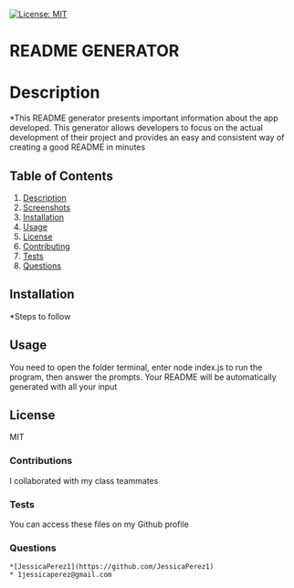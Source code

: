 [![License: MIT](https://img.shields.io/badge/License-MIT-lightgrey.svg)](https://opensource.org/licenses/MIT)

  # README GENERATOR

  # Description
  *This README generator presents important  information about the app developed. This generator allows developers to focus on the actual development of their project and provides an easy and consistent way of creating a good README in minutes

  ## Table of Contents
  1. [Description](#description)
  2. [Screenshots](#screenshots)
  3. [Installation](#installation)
  4. [Usage](#usage)
  5. [License](#license)
  6. [Contributing](#contributing)
  7. [Tests](#tests)
  8. [Questions](#questions)

  ## Installation
  *Steps to follow
  
  ## Usage
  You need to open the folder terminal, enter node index.js to run the program, then answer the prompts. Your README will be automatically generated with all your input
  ## License
  MIT
  ### Contributions
  I collaborated with my class teammates
  ### Tests
  You can access these files on my Github profile
  ### Questions
    *[JessicaPerez1](https://github.com/JessicaPerez1)
    * 1jessicaperez@gmail.com
  